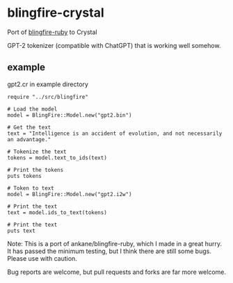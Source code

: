 # blingfire-crystal

Port of [blingfire-ruby](https://github.com/ankane/blingfire-ruby) to Crystal

GPT-2 tokenizer (compatible with ChatGPT) that is working well somehow.

## example

gpt2.cr in example directory

```crystal
require "../src/blingfire"

# Load the model
model = BlingFire::Model.new("gpt2.bin")

# Get the text
text = "Intelligence is an accident of evolution, and not necessarily an advantage."

# Tokenize the text
tokens = model.text_to_ids(text)

# Print the tokens
puts tokens

# Token to text
model = BlingFire::Model.new("gpt2.i2w")

# Print the text
text = model.ids_to_text(tokens)

# Print the text
puts text
```

Note: This is a port of ankane/blingfire-ruby, which I made in a great hurry. It has passed the minimum testing, but I think there are still some bugs. Please use with caution.

Bug reports are welcome, but pull requests and forks are far more welcome.